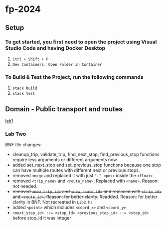 # fp-2024

## Setup

### To get started, you first need to open the project using Visual Studio Code and having Docker Desktop
1. `Ctrl + Shift + P`
2. `Dev Containers: Open Folder in Container`

### To Build & Test the Project, run the following commands
1. `stack build`
2. `stack test`

## Domain - Public transport and routes

[lab1](lab1.md)


### Lab Two

BNF file changes:
*  cleanup_trip, validate_trip, find_next_stop, find_previous_stop functions require less arguments or different arguments now.
*  added set_next_stop and set_previous_stop functions because one stop can have multiple routes with different next or previous stops.
* removed `<neg>` and replaced it with just `"-" <pos>` inside the `<float>` 
* removed `<trip_name>` and `<route_name>`. Replaced with `<name>`. Reason: not needed.
* ~~removed `<new_trip_id>` and `<new_route_id>` and replaced with `<trip_id>` and `<route_id>`. Reason: for better clarity.~~ Readded. Reason: for better clarity in BNF. Not recreated in `Lib2.hs`
* added `<point>` which includes `<coord_x>` and `<coord_y>`
* `<next_stop_id> ::= <stop_id> <previous_stop_id> ::= <stop_id>` before stop_id it was integer
